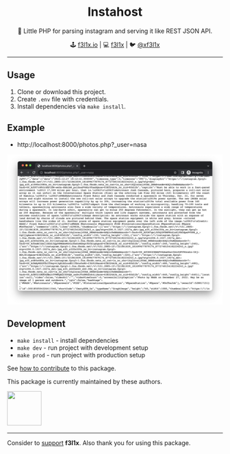 <h1 align=center>Instahost</h1>

<p align=center>
   🐘 Little PHP for parsing instagram and serving it like REST JSON API.
</p>

<p align=center>
🕹 <a href="https://f3l1x.io">f3l1x.io</a> | 💻 <a href="https://github.com/f3l1x">f3l1x</a> | 🐦 <a href="https://twitter.com/xf3l1x">@xf3l1x</a>
</p>

-----

## Usage

1. Clone or download this project.
2. Create `.env` file with credentials.
3. Install dependencies via `make install`.

## Example

- http://localhost:8000/photos.php?_user=nasa

![](example.png)

## Development

- `make install` - install dependencies
- `make dev` - run project with development setup
- `make prod` - run project with production setup

See [how to contribute](https://contributte.org/contributing.html) to this package.

This package is currently maintained by these authors.

<a href="https://github.com/f3l1x">
    <img width="80" height="80" src="https://avatars2.githubusercontent.com/u/538058?v=3&s=80">
</a>

-----

Consider to [support](https://github.com/sponsors/f3l1x) **f3l1x**. Also thank you for using this package.
